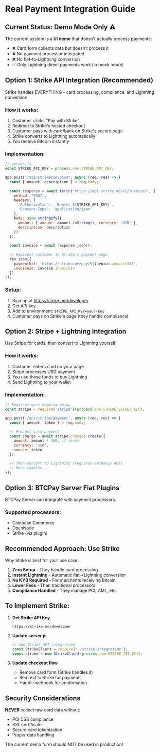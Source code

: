 # Real Payment Integration Guide

## Current Status: Demo Mode Only ⚠️

The current system is a **UI demo** that doesn't actually process payments:
- ❌ Card form collects data but doesn't process it
- ❌ No payment processor integrated
- ❌ No fiat-to-Lightning conversion
- ✅ Only Lightning direct payments work (in mock mode)

## Option 1: Strike API Integration (Recommended)

Strike handles EVERYTHING - card processing, compliance, and Lightning conversion.

### How it works:
1. Customer clicks "Pay with Strike"
2. Redirect to Strike's hosted checkout
3. Customer pays with card/bank on Strike's secure page
4. Strike converts to Lightning automatically
5. You receive Bitcoin instantly

### Implementation:
```javascript
// server.js
const STRIKE_API_KEY = process.env.STRIKE_API_KEY;

app.post('/api/strike/invoice', async (req, res) => {
  const { amount, description } = req.body;
  
  const response = await fetch('https://api.strike.me/v1/invoices', {
    method: 'POST',
    headers: {
      'Authorization': `Bearer ${STRIKE_API_KEY}`,
      'Content-Type': 'application/json'
    },
    body: JSON.stringify({
      amount: { amount: amount.toString(), currency: 'USD' },
      description: description
    })
  });
  
  const invoice = await response.json();
  
  // Redirect customer to Strike's payment page
  res.json({
    paymentUrl: `https://strike.me/pay/${invoice.invoiceId}`,
    invoiceId: invoice.invoiceId
  });
});
```

### Setup:
1. Sign up at https://strike.me/developer
2. Get API key
3. Add to environment: `STRIKE_API_KEY=your-key`
4. Customer pays on Strike's page (they handle compliance)

## Option 2: Stripe + Lightning Integration

Use Stripe for cards, then convert to Lightning yourself.

### How it works:
1. Customer enters card on your page
2. Stripe processes USD payment
3. You use those funds to buy Lightning
4. Send Lightning to your wallet

### Implementation:
```javascript
// Requires more complex setup
const stripe = require('stripe')(process.env.STRIPE_SECRET_KEY);

app.post('/api/stripe/payment', async (req, res) => {
  const { amount, token } = req.body;
  
  // Process card payment
  const charge = await stripe.charges.create({
    amount: amount * 100, // cents
    currency: 'usd',
    source: token
  });
  
  // Then convert to Lightning (requires exchange API)
  // More complex...
});
```

## Option 3: BTCPay Server Fiat Plugins

BTCPay Server can integrate with payment processors.

### Supported processors:
- Coinbase Commerce
- OpenNode
- Strike (via plugin)

## Recommended Approach: Use Strike

Why Strike is best for your use case:
1. **Zero Setup** - They handle card processing
2. **Instant Lightning** - Automatic fiat→Lightning conversion  
3. **No KYB Required** - For merchants receiving Bitcoin
4. **Lower Fees** - Than traditional processors
5. **Compliance Handled** - They manage PCI, AML, etc.

## To Implement Strike:

1. **Get Strike API Key**
   ```
   https://strike.me/developer
   ```

2. **Update server.js**
   ```javascript
   // Add Strike API integration
   const StrikeClient = require('./strike-integration');
   const strike = new StrikeClient(process.env.STRIKE_API_KEY);
   ```

3. **Update checkout flow**
   - Remove card form (Strike handles it)
   - Redirect to Strike for payment
   - Handle webhook for confirmation

## Security Considerations

**NEVER** collect raw card data without:
- PCI DSS compliance
- SSL certificate
- Secure card tokenization
- Proper data handling

The current demo form should NOT be used in production!